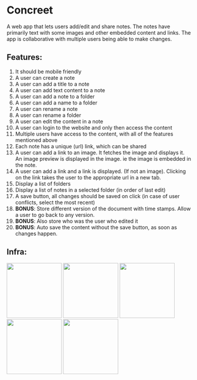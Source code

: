 # Concreet

A web app that lets users add/edit and share notes. The notes have primarily text with some images and other embedded content and links. The app is collaborative with multiple users being able to make changes.

## Features:
1. It should be mobile friendly
1. A user can create a note
2. A user can add a title to a note
3. A user can add text content to a note
4. A user can add a note to a folder
5. A user can add a name to a folder
6. A user can rename a note
7. A user can rename a folder
8. A user can edit the content in a note
9. A user can login to the website and only then access the content
10. Multiple users have access to the content, with all of the features mentioned above
11. Each note has a unique (url) link, which can be shared
12. A user can add a link to an image. It fetches the image and displays it. An image preview is displayed in the image. ie the image is embedded in the note.
13. A user can add a link and a link is displayed. (If not an image). Clicking on the link takes the user to the appropriate url in a new tab.
14. Display a list of folders
15. Display a list of notes in a selected folder (in order of last edit)
16. A save button, all changes should be saved on click (in case of user conflicts, select the most recent)
18. **BONUS**: Store different version of the document with time stamps. Allow a user to go back to any version.
19. **BONUS**: Also store who was the user who edited it
20. **BONUS**: Auto save the content without the save button, as soon as changes happen.

## Infra:
<img src="https://getdeveloper.net/wp-content/uploads/2018/02/semantic.png" width="150"> <img src="http://pluspng.com/img-png/nodejs-logo-png-node-js-development-296.png" width="150"> <img src="https://cacm.acm.org/system/assets/0002/7119/042117_Theodo_MongoDB.large.jpg?1492791427&1492791427" width="150"> <img src="https://dailysmarty-production.s3.amazonaws.com/uploads/post/img/509/feature_thumb_heroku-logo.jpg" width="150"> <img src="https://www.electronicsmedia.info/wp-content/uploads/2017/08/Mlab.png" width="150">
